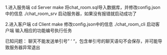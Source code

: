 1.进入服务端 
cd Server
make
将chat_room.sql导入数据库，并修改config.json中的信息
./chat_room_srv 启动服务器，如果没有报错就启动成功了

2.进入客户端
cd Client
make
修改config.json中的信息
./chat_room_cli 启动客户端
输入相应的功能编号执行任务


已知问题：
聊天不能发送单引号” ‘ “，包含单引号的聊天语句不会保存，并可能导致服务器异常退出
